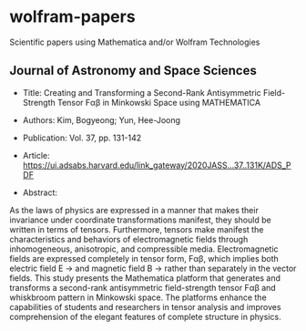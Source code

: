 # wolfram-papers
Scientific papers using Mathematica and/or Wolfram Technologies

## Journal of Astronomy and Space Sciences

* Title: Creating and Transforming a Second-Rank Antisymmetric Field- Strength Tensor Fαβ in Minkowski Space using MATHEMATICA
* Authors: Kim, Bogyeong; Yun, Hee-Joong
* Publication: Vol. 37, pp. 131-142
* Article: https://ui.adsabs.harvard.edu/link_gateway/2020JASS...37..131K/ADS_PDF

* Abstract:

As the laws of physics are expressed in a manner that makes their invariance under coordinate transformations manifest, they should be written in terms of tensors. Furthermore, tensors make manifest the characteristics and behaviors of electromagnetic fields through inhomogeneous, anisotropic, and compressible media. Electromagnetic fields are expressed completely in tensor form, Fαβ, which implies both electric field E → and magnetic field B → rather than separately in the vector fields. This study presents the Mathematica platform that generates and transforms a second-rank antisymmetric field-strength tensor Fαβ and whiskbroom pattern in Minkowski space. The platforms enhance the capabilities of students and researchers in tensor analysis and improves comprehension of the elegant features of complete structure in physics.
